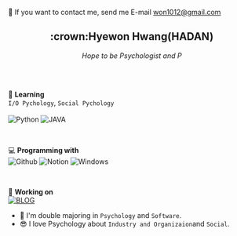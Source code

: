 <!-- icons here https://simpleicons.org/ -->

💬   If you want to contact me, send me E-mail <a href="mailto:won1012@gmail.com">won1012@gmail.com</a></p>

<h2 align='center'><strong>:crown:Hyewon Hwang</strong>(HADAN)</h2>
<p align='center'><i>Hope to be Psychologist and P</i></p><br>
<br>

:paw_prints: **Learning**<br>
`I/O Pychology`, `Social Pychology`
<br><br>
![Python](https://img.shields.io/badge/-Python-5981c2?logo=Python&logoColor=white&labelColor=5981c2)
![JAVA](https://img.shields.io/badge/-JAVA-ff5d57?logo=JAVA&logoColor=white&labelColor=ff5d57)

<br>

💻 **Programming with**<br>
![Github](https://img.shields.io/badge/-Github-black?logo=GitHub&logoColor=white&labelColor=black)
![Notion](https://img.shields.io/badge/-Notion-grey?logo=Notion&logoColor=white&labelColor=grey)
![Windows](https://img.shields.io/badge/-Windows-indigo?logo=Windows&logoColor=white&labelColor=indigo)

<br>

:shell: **Working on**<br>
[![BLOG](https://img.shields.io/badge/-BLOG-79b3a4?logo=GitHub&logoColor=white&labelColor=79b3a4)](https://hadan-hwh.github.io)

- :school_satchel: I'm double majoring in `Psychology` and `Software`.
- :sunglasses: I love Psychology about `Industry and Organizaion`and `Social`.

